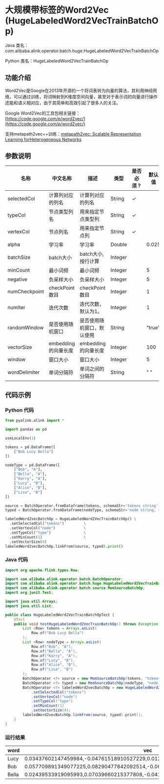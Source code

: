 # 大规模带标签的Word2Vec (HugeLabeledWord2VecTrainBatchOp)
Java 类名：com.alibaba.alink.operator.batch.huge.HugeLabeledWord2VecTrainBatchOp

Python 类名：HugeLabeledWord2VecTrainBatchOp


## 功能介绍
Word2Vec是Google在2013年开源的一个将词表转为向量的算法，其利用神经网络，可以通过训练，将词映射到K维度空间向量，甚至对于表示词的向量进行操作还能和语义相对应，由于其简单和高效引起了很多人的关注。

Google Word2Vec的工具包相关链接：[https://code.google.com/p/word2vec/](https://code.google.com/p/word2vec/)

支持metapath2vec++训练：[metapath2vec: Scalable Representation Learning forHeterogeneous Networks](https://ericdongyx.github.io/papers/KDD17-dong-chawla-swami-metapath2vec.pdf)

## 参数说明


| 名称 | 中文名称 | 描述 | 类型 | 是否必须？ | 默认值 |
| --- | --- | --- | --- | --- | --- |
| selectedCol | 计算列对应的列名 | 计算列对应的列名 | String | ✓ |  |
| typeCol | 节点类型列名 | 用来指定节点类型列 | String | ✓ |  |
| vertexCol | 节点列名 | 用来指定节点列 | String | ✓ |  |
| alpha | 学习率 | 学习率 | Double |  | 0.025 |
| batchSize | batch大小 | batch大小, 按行计算 | Integer |  |  |
| minCount | 最小词频 | 最小词频 | Integer |  | 5 |
| negative | 负采样大小 | 负采样大小 | Integer |  | 5 |
| numCheckpoint | checkPoint 数目 | checkPoint 数目 | Integer |  | 1 |
| numIter | 迭代次数 | 迭代次数，默认为1。 | Integer |  | 1 |
| randomWindow | 是否使用随机窗口 | 是否使用随机窗口，默认使用 | String |  | "true" |
| vectorSize | embedding的向量长度 | embedding的向量长度 | Integer |  | 100 |
| window | 窗口大小 | 窗口大小 | Integer |  | 5 |
| wordDelimiter | 单词分隔符 | 单词之间的分隔符 | String |  | " " |



## 代码示例
### Python 代码
```python
from pyalink.alink import *

import pandas as pd

useLocalEnv(1)

tokens = pd.DataFrame([
    ["Bob Lucy Bella"]
])

nodeType = pd.DataFrame([
    ["Bob", "A"],
    ["Bella", "A"],
    ["Karry", "A"],
    ["Lucy", "B"],
    ["Alice", "B"],
    ["Lisa", "B"]
])

source = BatchOperator.fromDataframe(tokens, schemaStr='tokens string')
typed = BatchOperator.fromDataframe(nodeType, schemaStr='node string, type string')

labeledWord2vecBatchOp = HugeLabeledWord2VecTrainBatchOp() \
  .setSelectedCol("tokens")         \
  .setVertexCol("node")             \
  .setTypeCol("type")               \
  .setMinCount(1)                   \
  .setVectorSize(4)
labeledWord2vecBatchOp.linkFrom(source, typed).print()
```
### Java 代码
```java
import org.apache.flink.types.Row;

import com.alibaba.alink.operator.batch.BatchOperator;
import com.alibaba.alink.operator.batch.huge.HugeLabeledWord2VecTrainBatchOp;
import com.alibaba.alink.operator.batch.source.MemSourceBatchOp;
import org.junit.Test;

import java.util.Arrays;
import java.util.List;

public class HugeLabeledWord2VecTrainBatchOpTest {
	@Test
	public void testHugeLabeledWord2VecTrainBatchOp() throws Exception {
		List <Row> tokens = Arrays.asList(
			Row.of("Bob Lucy Bella")
		);
		List <Row> nodeType = Arrays.asList(
			Row.of("Bob", "A"),
			Row.of("Bella", "A"),
			Row.of("Karry", "A"),
			Row.of("Lucy", "B"),
			Row.of("Alice", "B"),
			Row.of("Lisa", "B")
		);
		BatchOperator <?> source = new MemSourceBatchOp(tokens, "tokens string");
		BatchOperator <?> typed = new MemSourceBatchOp(nodeType, "node string, type string");
		BatchOperator <?> labeledWord2vecBatchOp = new HugeLabeledWord2VecTrainBatchOp()
			.setSelectedCol("tokens")
			.setVertexCol("node")
			.setTypeCol("type")
			.setMinCount(1)
			.setVectorSize(4);
		labeledWord2vecBatchOp.linkFrom(source, typed).print();
	}
}
```
### 运行结果

| word  | vec                                                                                |
|-------|------------------------------------------------------------------------------------|
| Lucy  | 0.03437602147459984,-0.04761518910527229,0.012536839582026005,-0.09563367068767548 |
| Bob   | 0.057709891349077225,0.08290477842092514,-0.06487766653299332,0.026675613597035408 |
| Bella | 0.02439533919095993,0.07039660215377808,-0.04170553758740425,-0.061801809817552567 |

